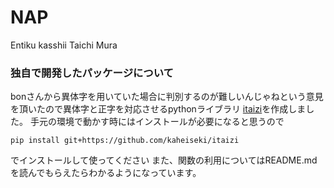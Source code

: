 # NAP

Entiku
kasshii
Taichi
Mura

### 独自で開発したパッケージについて
bonさんから異体字を用いていた場合に判別するのが難しいんじゃねという意見を頂いたので異体字と正字を対応させるpythonライブラリ [itaizi](https://github.com/kaheiseki/itaizi)を作成しました。
手元の環境で動かす時にはインストールが必要になると思うので
```
pip install git+https://github.com/kaheiseki/itaizi
```
でインストールして使ってください 
また、関数の利用についてはREADME.mdを読んでもらえたらわかるようになっています。
